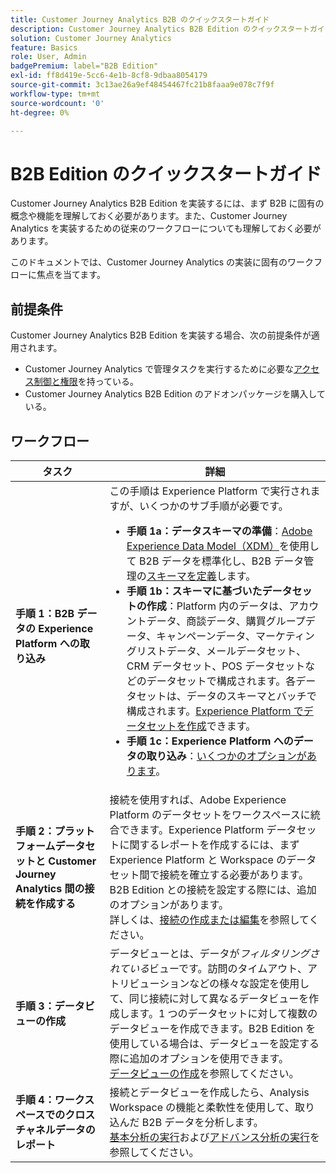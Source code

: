```yaml
---
title: Customer Journey Analytics B2B のクイックスタートガイド
description: Customer Journey Analytics B2B Edition のクイックスタートガイド。
solution: Customer Journey Analytics
feature: Basics
role: User, Admin
badgePremium: label="B2B Edition"
exl-id: ff8d419e-5cc6-4e1b-8cf8-9dbaa8054179
source-git-commit: 3c13ae26a9ef48454467fc21b8faaa9e078c7f9f
workflow-type: tm+mt
source-wordcount: '0'
ht-degree: 0%

---
```



# B2B Edition のクイックスタートガイド

Customer Journey Analytics B2B Edition を実装するには、まず B2B に固有の概念や機能を理解しておく必要があります。また、Customer Journey Analytics を実装するための従来のワークフローについても理解しておく必要があります。

このドキュメントでは、Customer Journey Analytics の実装に固有のワークフローに焦点を当てます。

## 前提条件

Customer Journey Analytics B2B Edition を実装する場合、次の前提条件が適用されます。

* Customer Journey Analytics で管理タスクを実行するために必要な[アクセス制御と権限](/help/technotes/access-control.md)を持っている。
* Customer Journey Analytics B2B Edition のアドオンパッケージを購入している。


## ワークフロー

| タスク | 詳細 |
| --- | --- |
| **手順 1：B2B データの Experience Platform への取り込み** | この手順は Experience Platform で実行されますが、いくつかのサブ手順が必要です。<ul><li>**手順 1a：データスキーマの準備**：[Adobe Experience Data Model（XDM）](https://experienceleague.adobe.com/docs/experience-platform/xdm/home.html?lang=ja)を使用して B2B データを標準化し、B2B データ管理の[スキーマを定義](https://experienceleague.adobe.com/ja/docs/experience-platform/rtcdp/schemas/b2b)します。</li><li>**手順 1b：スキーマに基づいたデータセットの作成**：Platform 内のデータは、アカウントデータ、商談データ、購買グループデータ、キャンペーンデータ、マーケティングリストデータ、メールデータセット、CRM データセット、POS データセットなどのデータセットで構成されます。各データセットは、データのスキーマとバッチで構成されます。[Experience Platform でデータセットを作成](https://experienceleague.adobe.com/docs/platform-learn/getting-started-for-data-architects-and-data-engineers/create-datasets.html?lang=ja)できます。</li><li>**手順 1c：Experience Platform へのデータの取り込み**：[いくつかのオプションがあります](https://experienceleague.adobe.com/ja/docs/experience-platform/ingestion/home)。</li></ul> |
| **手順 2：プラットフォームデータセットと Customer Journey Analytics 間の接続を作成する** | 接続を使用すれば、Adobe Experience Platform のデータセットをワークスペースに統合できます。Experience Platform データセットに関するレポートを作成するには、まず Experience Platform と Workspace のデータセット間で接続を確立する必要があります。B2B Edition との接続を設定する際には、追加のオプションがあります。<br>詳しくは、[接続の作成または編集](/help/connections/create-connection.md)を参照してください。 |
| **手順 3：データビューの作成** | データビューとは、データが&#x200B;*フィルタリングされている*&#x200B;ビューです。訪問のタイムアウト、アトリビューションなどの様々な設定を使用して、同じ接続に対して異なるデータビューを作成します。1 つのデータセットに対して複数のデータビューを作成できます。B2B Edition を使用している場合は、データビューを設定する際に追加のオプションを使用できます。<br>[データビューの作成](/help/data-views/create-dataview.md)を参照してください。 |
| **手順 4：ワークスペースでのクロスチャネルデータのレポート** | 接続とデータビューを作成したら、Analysis Workspace の機能と柔軟性を使用して、取り込んだ B2B データを分析します。<br>[基本分析の実行](/help/analysis-workspace/perform-basic-analysis.md)および[アドバンス分析の実行](/help/analysis-workspace/perform-adv-analysis.md)を参照してください。 |

<!--

## Use Case

The [B2B Use Case ](../data-ingestion/data-ingestion.md) document provides an example use case on how to implement Customer  Journey Analytics B2B Edition.

-->